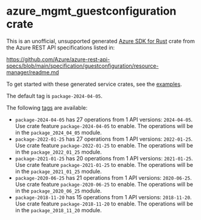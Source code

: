 # azure_mgmt_guestconfiguration crate

This is an unofficial, unsupported generated [Azure SDK for Rust](https://github.com/Azure/azure-sdk-for-rust/tree/legacy) crate from the Azure REST API specifications listed in:

https://github.com/Azure/azure-rest-api-specs/blob/main/specification/guestconfiguration/resource-manager/readme.md

To get started with these generated service crates, see the [examples](https://github.com/Azure/azure-sdk-for-rust/blob/legacy/services/README.md#examples).

The default tag is `package-2024-04-05`.

The following [tags](https://github.com/Azure/azure-sdk-for-rust/blob/legacy/services/tags.md) are available:

- `package-2024-04-05` has 27 operations from 1 API versions: `2024-04-05`. Use crate feature `package-2024-04-05` to enable. The operations will be in the `package_2024_04_05` module.
- `package-2022-01-25` has 27 operations from 1 API versions: `2022-01-25`. Use crate feature `package-2022-01-25` to enable. The operations will be in the `package_2022_01_25` module.
- `package-2021-01-25` has 20 operations from 1 API versions: `2021-01-25`. Use crate feature `package-2021-01-25` to enable. The operations will be in the `package_2021_01_25` module.
- `package-2020-06-25` has 21 operations from 1 API versions: `2020-06-25`. Use crate feature `package-2020-06-25` to enable. The operations will be in the `package_2020_06_25` module.
- `package-2018-11-20` has 15 operations from 1 API versions: `2018-11-20`. Use crate feature `package-2018-11-20` to enable. The operations will be in the `package_2018_11_20` module.